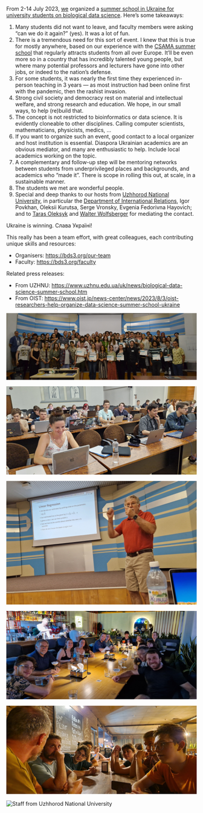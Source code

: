 From 2-14 July 2023, [we](https://bds3.org/our-team) organized a [summer school in Ukraine for university students on biological data science](https://bds3.org). Here’s some takeaways:

1. Many students did not want to leave, and faculty members were asking “can we do it again?” (yes). It was a lot of fun.
2. There is a tremendous need for this sort of event. I knew that this is true for mostly anywhere, based on our experience with the [CSAMA summer school](https://csama2023.bioconductor.eu) that regularly attracts students from all over Europe. It’ll be even more so in a country that has incredibly talented young people, but where many potential professors and lecturers have gone into other jobs, or indeed to the nation’s defense. 
3. For some students, it was nearly the first time they experienced in-person teaching in  3 years — as most instruction had been online first with the pandemic, then the rashist invasion.
4. Strong civil society and democracy rest on material and intellectual welfare, and strong research and education. We hope, in our small ways, to help (re)build that.
5. The concept is not restricted to bioinformatics or data science. It is evidently cloneable to other disciplines. Calling computer scientists, mathematicians, physicists, medics, … 
6. If you want to organize such an event, good contact to a local organizer and host institution is essential. Diaspora Ukrainian academics are an obvious mediator, and many are enthusiastic to help.
Include local academics working on the topic. 
7. A complementary and follow-up step will be mentoring networks between students from underprivileged places and backgrounds, and academics who “made it”. There is scope in rolling this out, at scale, in a sustainable manner.
8. The students we met are wonderful people. 
9. Special and deep thanks to our hosts from [Uzhhorod National University](uzhnu.edu.ua), in particular the [Department of International Relations](https://www.uzhnu.edu.ua/en/cat/irelations-dep_irelations), Igor Povkhan, Oleksii Kurutsa, Serge Vronsky, Evgenia Fedorivna Hayovich; and to [Taras Oleksyk](https://oakland.edu/biology/directory/oleksyk) and [Walter Wolfsberger](https://scholar.google.com/citations?user=YtQK0tkAAAAJ&hl=uk) for mediating the contact. 

Ukraine is winning. Слава Україні! 

This really has been a team effort, with great colleagues, each contributing unique skills and resources:

- Organisers: <https://bds3.org/our-team>
- Faculty: <https://bds3.org/faculty>

Related press releases:

- From UZHNU: <https://www.uzhnu.edu.ua/uk/news/biological-data-science-summer-school.htm>
- From OIST: <https://www.oist.jp/news-center/news/2023/8/3/oist-researchers-help-organize-data-science-summer-school-ukraine>

![The BDS$^\textrm{3}$ class of 2023](photos/2023-07-13-bds3-class.jpg)

![Computational biology is fun](photos/2023-07-11-classroom.jpg)

![Robert Gentleman on linear regression](photos/2023-07-10-Robert.jpg)      

![Faculty and students chilling in a cocktail bar along the riverside](photos/2023-07-11-cocktailbar.jpg)

![Discussing latest developments in bioinformatics over a drink in the pub](photos/2023-07-13-pub.jpg)

![Staff from Uzhhorod National University](photos/2023-07-02-UzhNU-staff.jpg)

